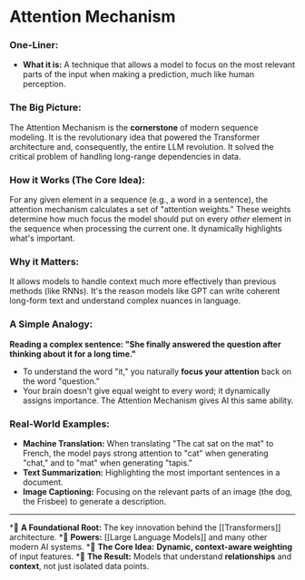 # Attention Mechanism

### One-Liner:
*   **What it is:** A technique that allows a model to focus on the most relevant parts of the input when making a prediction, much like human perception.

### The Big Picture:
The Attention Mechanism is the **cornerstone** of modern sequence modeling. It is the revolutionary idea that powered the Transformer architecture and, consequently, the entire LLM revolution. It solved the critical problem of handling long-range dependencies in data.

### How it Works (The Core Idea):
For any given element in a sequence (e.g., a word in a sentence), the attention mechanism calculates a set of "attention weights." These weights determine how much focus the model should put on every *other* element in the sequence when processing the current one. It dynamically highlights what's important.

### Why it Matters:
It allows models to handle context much more effectively than previous methods (like RNNs). It's the reason models like GPT can write coherent long-form text and understand complex nuances in language.

### A Simple Analogy:
**Reading a complex sentence: "She finally answered the question after thinking about it for a long time."**
*   To understand the word "it," you naturally **focus your attention** back on the word "question."
*   Your brain doesn't give equal weight to every word; it dynamically assigns importance. The Attention Mechanism gives AI this same ability.

### Real-World Examples:
*   **Machine Translation:** When translating "The cat sat on the mat" to French, the model pays strong attention to "cat" when generating "chat," and to "mat" when generating "tapis."
*   **Text Summarization:** Highlighting the most important sentences in a document.
*   **Image Captioning:** Focusing on the relevant parts of an image (the dog, the Frisbee) to generate a description.

---
*🌳 **A Foundational Root:** The key innovation behind the [[Transformers]] architecture.
*🔗 **Powers:** [[Large Language Models]] and many other modern AI systems.
*🎯 **The Core Idea:** **Dynamic, context-aware weighting** of input features.
*🧠 **The Result:** Models that understand **relationships** and **context**, not just isolated data points.
